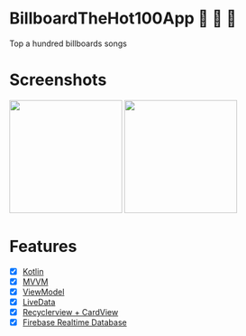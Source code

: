 # BillboardTheHot100App :construction: :wrench: :nut_and_bolt:
Top a hundred billboards songs

# Screenshots

<image src="screenshots/1.25_01_2020.png" width="200">  <image src="screenshots/2.25_01_2020.png" width="200"> 

# Features 

* [x] [Kotlin](https://kotlinlang.org/docs/reference/)
* [x] [MVVM](https://developer.android.com/jetpack/docs/guide)
* [x] [ViewModel](https://developer.android.com/topic/libraries/architecture/viewmodel)
* [x] [LiveData](https://developer.android.com/topic/libraries/architecture/livedata)
* [x] [Recyclerview + CardView](https://developer.android.com/jetpack/androidx/releases/recyclerview)
* [x] [Firebase Realtime Database](https://firebase.google.com/docs/database/android/start)